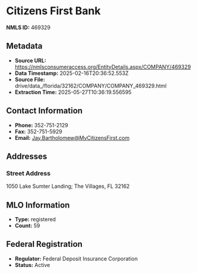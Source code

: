 # Citizens First Bank

**NMLS ID:** 469329

## Metadata
- **Source URL:** https://nmlsconsumeraccess.org/EntityDetails.aspx/COMPANY/469329
- **Data Timestamp:** 2025-02-16T20:36:52.553Z
- **Source File:** drive/data_/florida/32162/COMPANY/COMPANY_469329.html
- **Extraction Time:** 2025-05-27T10:36:19.556595

## Contact Information
- **Phone:** 352-751-2129
- **Fax:** 352-751-5929
- **Email:** Jay.Bartholomew@MyCitizensFirst.com

## Addresses
### Street Address
1050 Lake Sumter Landing; The Villages, FL 32162

## MLO Information
- **Type:** registered
- **Count:** 59

## Federal Registration
- **Regulator:** Federal Deposit Insurance Corporation
- **Status:** Active
